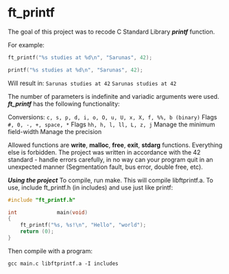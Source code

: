 # ft_printf

The goal of this project was to recode C Standard Library ***printf*** function.

For example:
```c
ft_printf("%s studies at %d\n", "Sarunas", 42);
```
```c
printf("%s studies at %d\n", "Sarunas", 42);
```

Will result in:
```Sarunas studies at 42```
```Sarunas studies at 42```

The number of parameters is indefinite and variadic arguments were used. ***ft_printf*** has the following functionality:

Conversions: ```c, s, p, d, i, o, O, u, U, x, X, f, %%, b (binary)```
Flags ```#, 0, -, +, space, *```
Flags ```hh, h, l, ll, L, z, j```
Manage the minimum field-width
Manage the precision

Allowed functions are **write**, **malloc**, **free**, **exit**, **stdarg** functions. Everything else is forbidden. The project was written in accordance with the 42 standard - handle errors carefully,  in no way can your program quit in an unexpected manner (Segmentation fault, bus error, double free, etc).

***Using the project***
To compile, run make. This will compile libftprintf.a. To use, include ft_printf.h (in includes) and use just like printf:

```c
#include "ft_printf.h"

int				main(void)
{
	ft_printf("%s, %s!\n", "Hello", "world");
	return (0);
}
```
Then compile with a program:
```
gcc main.c libftprintf.a -I includes
```
<!--stackedit_data:
eyJoaXN0b3J5IjpbNjQ0Mjk4OTk1LC0yMDkwNTIwMTk3XX0=
-->